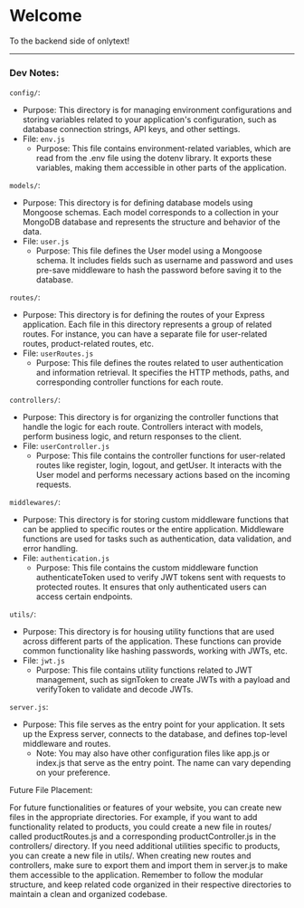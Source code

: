 # Welcome

To the backend side of onlytext!

---

### Dev Notes:

`config/`:
- Purpose: This directory is for managing environment configurations and storing variables related to your application's configuration, such as database connection strings, API keys, and other settings.
- File: `env.js`
    - Purpose: This file contains environment-related variables, which are read from the .env file using the dotenv library. It exports these variables, making them accessible in other parts of the application.

`models/`:
- Purpose: This directory is for defining database models using Mongoose schemas. Each model corresponds to a collection in your MongoDB database and represents the structure and behavior of the data.
- File: `user.js`
    - Purpose: This file defines the User model using a Mongoose schema. It includes fields such as username and password and uses pre-save middleware to hash the password before saving it to the database.

`routes/`:
- Purpose: This directory is for defining the routes of your Express application. Each file in this directory represents a group of related routes. For instance, you can have a separate file for user-related routes, product-related routes, etc.
- File: `userRoutes.js`
    - Purpose: This file defines the routes related to user authentication and information retrieval. It specifies the HTTP methods, paths, and corresponding controller functions for each route.

`controllers/`:
- Purpose: This directory is for organizing the controller functions that handle the logic for each route. Controllers interact with models, perform business logic, and return responses to the client.
- File: `userController.js`
    - Purpose: This file contains the controller functions for user-related routes like register, login, logout, and getUser. It interacts with the User model and performs necessary actions based on the incoming requests.

`middlewares/`:
- Purpose: This directory is for storing custom middleware functions that can be applied to specific routes or the entire application. Middleware functions are used for tasks such as authentication, data validation, and error handling.
- File: `authentication.js`
    - Purpose: This file contains the custom middleware function authenticateToken used to verify JWT tokens sent with requests to protected routes. It ensures that only authenticated users can access certain endpoints.

`utils/`:
- Purpose: This directory is for housing utility functions that are used across different parts of the application. These functions can provide common functionality like hashing passwords, working with JWTs, etc.
- File: `jwt.js`
    - Purpose: This file contains utility functions related to JWT management, such as signToken to create JWTs with a payload and verifyToken to validate and decode JWTs.

`server.js`:
- Purpose: This file serves as the entry point for your application. It sets up the Express server, connects to the database, and defines top-level middleware and routes.
    - Note: You may also have other configuration files like app.js or index.js that serve as the entry point. The name can vary depending on your preference.

Future File Placement:

For future functionalities or features of your website, you can create new files in the appropriate directories. For example, if you want to add functionality related to products, you could create a new file in routes/ called productRoutes.js and a corresponding productController.js in the controllers/ directory. If you need additional utilities specific to products, you can create a new file in utils/.
When creating new routes and controllers, make sure to export them and import them in server.js to make them accessible to the application.
Remember to follow the modular structure, and keep related code organized in their respective directories to maintain a clean and organized codebase.